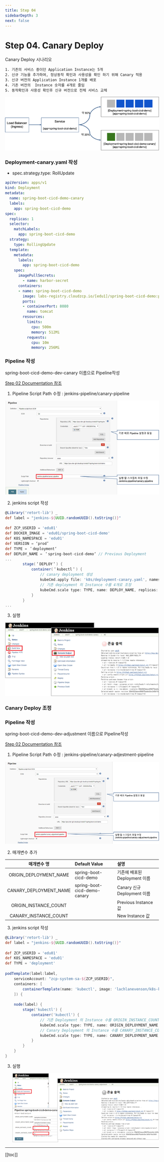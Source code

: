 ```yaml
---
title: Step 04
sidebarDepth: 3
next: false
---
```


# Step 04. Canary Deploy

Canary Deploy 시나리오
```
1. 기존의 서비스 중이던 Application Instance는 5개
2. 신규 기능을 추가하여, 정상동작 확인과 사용성을 확인 하기 위해 Canary 적용
3. 신규 버전의 Application Instance 1개를 배포
4. 기존 버전의  Instance 숫자를 4개로 줄임
5. 동작확인과 사용성 확인후 신규 버전으로 전체 서비스 교체
```
![](./img/2019-01-26-19-32-02.png)

### Deployment-canary.yaml 작성

* spec.strategy.type: RollUpdate

```yaml
apiVersion: apps/v1
kind: Deployment
metadata:
  name: spring-boot-cicd-demo-canary
  labels:
    app: spring-boot-cicd-demo
spec:
  replicas: 1
  selector:
    matchLabels:
      app: spring-boot-cicd-demo
  strategy:
    type: RollingUpdate
  template:
    metadata:
      labels:
        app: spring-boot-cicd-demo
    spec:
      imagePullSecrets:
        - name: harbor-secret
      containers:
      - name: spring-boot-cicd-demo
        image: labs-registry.cloudzcp.io/[edu1]/spring-boot-cicd-demo:prod
        ports:
        - containerPort: 8080
          name: tomcat
        resources:
          limits:
            cpu: 500m
            memory: 512Mi
          requests:
            cpu: 10m
            memory: 256Mi

```
### Pipeline 작성
spring-boot-cicd-demo-dev-canary 이름으로 Pipeline작성

[Step 02 Documentation 참조](step02.md)

1. Pipeline Script Path 수정 : jenkins-pipeline/canary-pipeline

![](./img/2019-01-26-19-37-37.png)

2. jenkins script 작성

```groovy
@Library('retort-lib') _
def label = "jenkins-${UUID.randomUUID().toString()}"
 
def ZCP_USERID = 'edu01'
def DOCKER_IMAGE = 'edu01/spring-boot-cicd-demo'
def K8S_NAMESPACE = 'edu01'
def VERSION = ‘prod’
def TYPE = ＇deployment‘
def DEPLOY_NAME = ＇spring-boot-cicd-demo‘ // Previous Deployment
...
        stage(＇DEPLOY＇) {
            container(＇kubectl＇) {
                // canary deployment 생성
                kubeCmd.apply file: 'k8s/deployment-canary.yaml', namespace: K8S_NAMESPACE, wait: 300
                // 기존 deployment 의 Instance 수를 4개로 조정
                kubeCmd.scale type: TYPE, name: DEPLOY_NAME, replicas: 4, namespace: K8S_NAMESPACE
            }
        }
...
```

3. 실행

![](./img/2019-01-26-19-40-13.png)

### Canary Deploy 조정

### Pipeline 작성
spring-boot-cicd-demo-dev-adjustment 이름으로 Pipeline작성

[Step 02 Documentation 참조](step02.md)

1. Pipeline Script Path 수정 : jenkins-pipeline/canary-adjestment-pipeline
   
![](./img/2019-01-26-19-49-32.png)

2. 매개변수 추가
   
|         매개변수 명         | Default Value                | 설명                       |
| :--------------------: | :--------------------------- | :----------------------- |
| ORIGIN_DEPLOYMENT_NAME | spring-boot-cicd-demo        | 기존에 배포된  Deployment 이름   |
| CANARY_DEPLOYMENT_NAME | spring-boot-cicd-demo-canary | Canary 신규  Deployment 이름 |
| ORIGIN_INSTANCE_COUNT  |                              | Previous Instance  값     |
| CANARY_INSTANCE_COUNT  |                              | New Instance 값           |

3. jenkins script 작성

```groovy
@Library('retort-lib') _
def label = "jenkins-${UUID.randomUUID().toString()}"
 
def ZCP_USERID = 'edu01'
def K8S_NAMESPACE = 'edu01'
def TYPE = 'deployment'

podTemplate(label:label,
    serviceAccount: "zcp-system-sa-${ZCP_USERID}",
    containers: [
        containerTemplate(name: 'kubectl', image: 'lachlanevenson/k8s-kubectl', ttyEnabled: true, command: 'cat')
    ]) {

    node(label) {
        stage('kubectl') {
            container('kubectl') {
                // 기존 Deployment 의 Instance 수를 ORIGIN_INSTANCE_COUNT 값으로 변경
                kubeCmd.scale type: TYPE, name: ORIGIN_DEPLOYMENT_NAME, replicas: ORIGIN_INSTANCE_COUNT, namespace: K8S_NAMESPACE
                // Canary Deployment 의 Instance 수를 CANARY_INSTANCE_COUNT 값으로 변경
                kubeCmd.scale type: TYPE, name: CANARY_DEPLOYMENT_NAME, replicas: CANARY_INSTANCE_COUNT, namespace: K8S_NAMESPACE
            }
        }
    }
}

```

3. 실행
   
   ![](./img/2019-01-26-19-50-28.png)

---
[[toc]]